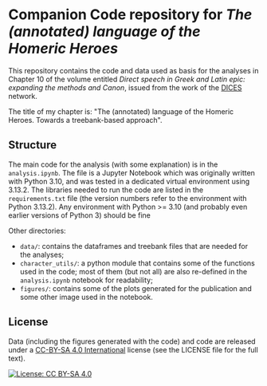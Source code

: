 # Companion Code repository for *The (annotated) language of the Homeric Heroes*

This repository contains the code and data used as basis for the analyses in Chapter 10 of the volume entitled *Direct speech in Greek and Latin epic: expanding the methods and Canon*, issued from the work of the [DICES](https://www.dices.uni-rostock.de/en/about-dices/) network.

The title of my chapter is: "The (annotated) language of the Homeric Heroes. Towards a treebank-based approach".

## Structure

The main code for the analysis (with some explanation) is in the `analysis.ipynb`. The file is a Jupyter Notebook which was originally written with Python 3.10, and was tested in a dedicated virtual environment using 3.13.2. The libraries needed to run the code are listed in the `requirements.txt` file (the version numbers refer to the environment with Python 3.13.2). Any environment with Python >= 3.10 (and probably even earlier versions of Python 3) should be fine

Other directories:
- `data/`: contains the dataframes and treebank files that are needed for the analyses;
- `character_utils/`: a python module that contains some of the functions used in the code; most of them (but not all) are also re-defined in the `analysis.ipynb` notebook for readability;
- `figures/`: contains some of the plots generated for the publication and some other image used in the notebook.

## License

Data (including the figures generated with the code) and code are released under a [CC-BY-SA 4.0 International](https://creativecommons.org/licenses/by-sa/4.0/legalcode.en) license (see the LICENSE file for the full text).

[![License: CC BY-SA 4.0](https://img.shields.io/badge/License-CC%20BY--SA%204.0-lightgrey.svg)](https://creativecommons.org/licenses/by-sa/4.0/)
